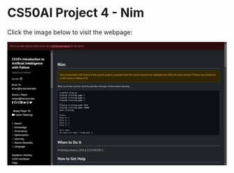 # CS50AI Project 4 - Nim

Click the image below to visit the webpage:

[![CS50AI Project](image.png)](https://cs50.harvard.edu/ai/2020/projects/4/nim/)